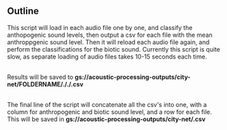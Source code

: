 ## Outline ##

This script will load in each audio file one by one, and classify the anthopogenic sound levels, then output a csv for each file with the mean anthroppgenic sound level.
Then it will reload each audio file again, and perform the classifications for the biotic sound. Currently this script is quite slow, as separate loading of audio files takes 10-15 seconds each time.
<br/><br/>

Results will be saved to **gs://acoustic-processing-outputs/city-net/FOLDERNAME/././.csv**
<br/><br/>

The final line of the script will concatenate all the csv's into one, with a column for anthropogenic and biotic sound level, and a row for each file. This will be saved
in **gs://acoustic-processing-outputs/city-net/.csv**
